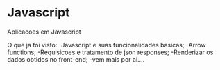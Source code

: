 # Javascript
Aplicacoes em Javascript

O que ja foi visto:
  -Javascript e suas funcionalidades basicas;
  -Arrow functions;
  -Requisicoes e tratamento de json responses;
  -Renderizar os dados obtidos no front-end;
  -vem mais por ai....
